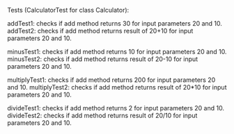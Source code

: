 Tests (CalculatorTest for class Calculator):

addTest1: checks if add method returns 30 for input parameters 20 and 10.
addTest2: checks if add method returns result of 20+10 for input parameters 20 and 10.

minusTest1: checks if add method returns 10 for input parameters 20 and 10.
minusTest2: checks if add method returns result of 20-10 for input parameters 20 and 10.

multiplyTest1: checks if add method returns 200 for input parameters 20 and 10.
multiplyTest2: checks if add method returns result of 20*10 for input parameters 20 and 10.

divideTest1: checks if add method returns 2 for input parameters 20 and 10.
divideTest2: checks if add method returns result of 20/10 for input parameters 20 and 10.